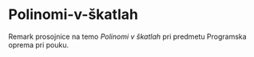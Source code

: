 # Polinomi-v-škatlah

Remark prosojnice na temo *Polinomi v škatlah* pri predmetu Programska oprema pri pouku.
